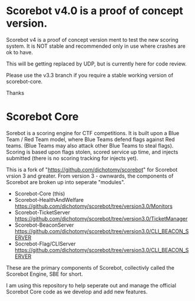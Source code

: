 # Scorebot v4.0 is a proof of concept version.

Scorebot v4 is a proof of concept version ment to test the new scoring system. It is NOT stable
and recommended only in use where crashes are ok to have.

This will be getting replaced by UDP, but is currently here for code review.

Please use the v3.3 branch if you require a stable working version of scorebot-core.

Thanks

# Scorebot Core

Sorebot is a scoring engine for CTF competitions.
It is built upon a Blue Team / Red Team model, where Blue Teams defend flags against Red teams. (Blue Teams may also attack other Blue Teams to steal flags).
Scoring is based upon flags stolen, scored service up time, and injects submitted (there is no scoring tracking for injects yet).

This is a fork of "https://github.com/dichotomy/scorebot" for Scorebot vrsion 3 and greater.
From version 3 - ownwards, the components of Scorebot are broken up into seperate "modules".

- Scorebot-Core  (this)
- Scorebot-HealthAndWelfare https://github.com/dichotomy/scorebot/tree/version3.0/Monitors
- Scorebot-TicketServer https://github.com/dichotomy/scorebot/tree/version3.0/TicketManager
- Scorebot-BeaconServer https://github.com/dichotomy/scorebot/tree/version3.0/CLI_BEACON_SERVER
- Socrebot-Flag/CLIServer https://github.com/dichotomy/scorebot/tree/version3.0/CLI_BEACON_SERVER

These are the primary components of Scorebot, collectivly called the Scorebot Engine, SBE for short.

I am using this repository to help seperate out and manage the official Scorebot Core code as we develop and add new features.
